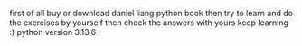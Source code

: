 first of all buy or download daniel liang python book then try to learn and do the exercises by yourself
then check the answers with yours
keep learning :)
python version 3.13.6
